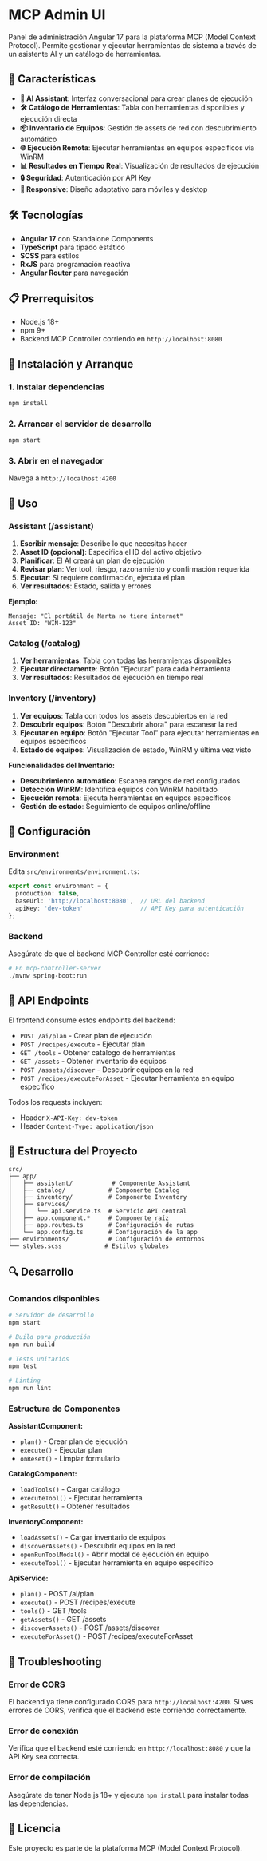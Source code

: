 # MCP Admin UI

Panel de administración Angular 17 para la plataforma MCP (Model Context Protocol). Permite gestionar y ejecutar herramientas de sistema a través de un asistente AI y un catálogo de herramientas.

## 🚀 Características

- **🤖 AI Assistant**: Interfaz conversacional para crear planes de ejecución
- **🛠️ Catálogo de Herramientas**: Tabla con herramientas disponibles y ejecución directa
- **📦 Inventario de Equipos**: Gestión de assets de red con descubrimiento automático
- **🌐 Ejecución Remota**: Ejecutar herramientas en equipos específicos via WinRM
- **📊 Resultados en Tiempo Real**: Visualización de resultados de ejecución
- **🔒 Seguridad**: Autenticación por API Key
- **📱 Responsive**: Diseño adaptativo para móviles y desktop

## 🛠️ Tecnologías

- **Angular 17** con Standalone Components
- **TypeScript** para tipado estático
- **SCSS** para estilos
- **RxJS** para programación reactiva
- **Angular Router** para navegación

## 📋 Prerrequisitos

- Node.js 18+ 
- npm 9+
- Backend MCP Controller corriendo en `http://localhost:8080`

## 🚀 Instalación y Arranque

### 1. Instalar dependencias

```bash
npm install
```

### 2. Arrancar el servidor de desarrollo

```bash
npm start
```

### 3. Abrir en el navegador

Navega a `http://localhost:4200`

## 🎯 Uso

### Assistant (/assistant)

1. **Escribir mensaje**: Describe lo que necesitas hacer
2. **Asset ID (opcional)**: Especifica el ID del activo objetivo
3. **Planificar**: El AI creará un plan de ejecución
4. **Revisar plan**: Ver tool, riesgo, razonamiento y confirmación requerida
5. **Ejecutar**: Si requiere confirmación, ejecuta el plan
6. **Ver resultados**: Estado, salida y errores

**Ejemplo:**
```
Mensaje: "El portátil de Marta no tiene internet"
Asset ID: "WIN-123"
```

### Catalog (/catalog)

1. **Ver herramientas**: Tabla con todas las herramientas disponibles
2. **Ejecutar directamente**: Botón "Ejecutar" para cada herramienta
3. **Ver resultados**: Resultados de ejecución en tiempo real

### Inventory (/inventory)

1. **Ver equipos**: Tabla con todos los assets descubiertos en la red
2. **Descubrir equipos**: Botón "Descubrir ahora" para escanear la red
3. **Ejecutar en equipo**: Botón "Ejecutar Tool" para ejecutar herramientas en equipos específicos
4. **Estado de equipos**: Visualización de estado, WinRM y última vez visto

**Funcionalidades del Inventario:**
- **Descubrimiento automático**: Escanea rangos de red configurados
- **Detección WinRM**: Identifica equipos con WinRM habilitado
- **Ejecución remota**: Ejecuta herramientas en equipos específicos
- **Gestión de estado**: Seguimiento de equipos online/offline

## 🔧 Configuración

### Environment

Edita `src/environments/environment.ts`:

```typescript
export const environment = {
  production: false,
  baseUrl: 'http://localhost:8080',  // URL del backend
  apiKey: 'dev-token'                // API Key para autenticación
};
```

### Backend

Asegúrate de que el backend MCP Controller esté corriendo:

```bash
# En mcp-controller-server
./mvnw spring-boot:run
```

## 📡 API Endpoints

El frontend consume estos endpoints del backend:

- `POST /ai/plan` - Crear plan de ejecución
- `POST /recipes/execute` - Ejecutar plan
- `GET /tools` - Obtener catálogo de herramientas
- `GET /assets` - Obtener inventario de equipos
- `POST /assets/discover` - Descubrir equipos en la red
- `POST /recipes/executeForAsset` - Ejecutar herramienta en equipo específico

Todos los requests incluyen:
- Header `X-API-Key: dev-token`
- Header `Content-Type: application/json`

## 🎨 Estructura del Proyecto

```
src/
├── app/
│   ├── assistant/           # Componente Assistant
│   ├── catalog/            # Componente Catalog
│   ├── inventory/          # Componente Inventory
│   ├── services/
│   │   └── api.service.ts  # Servicio API central
│   ├── app.component.*     # Componente raíz
│   ├── app.routes.ts       # Configuración de rutas
│   └── app.config.ts       # Configuración de la app
├── environments/           # Configuración de entornos
└── styles.scss            # Estilos globales
```

## 🔍 Desarrollo

### Comandos disponibles

```bash
# Servidor de desarrollo
npm start

# Build para producción
npm run build

# Tests unitarios
npm test

# Linting
npm run lint
```

### Estructura de Componentes

**AssistantComponent:**
- `plan()` - Crear plan de ejecución
- `execute()` - Ejecutar plan
- `onReset()` - Limpiar formulario

**CatalogComponent:**
- `loadTools()` - Cargar catálogo
- `executeTool()` - Ejecutar herramienta
- `getResult()` - Obtener resultados

**InventoryComponent:**
- `loadAssets()` - Cargar inventario de equipos
- `discoverAssets()` - Descubrir equipos en la red
- `openRunToolModal()` - Abrir modal de ejecución en equipo
- `executeTool()` - Ejecutar herramienta en equipo específico

**ApiService:**
- `plan()` - POST /ai/plan
- `execute()` - POST /recipes/execute  
- `tools()` - GET /tools
- `getAssets()` - GET /assets
- `discoverAssets()` - POST /assets/discover
- `executeForAsset()` - POST /recipes/executeForAsset

## 🐛 Troubleshooting

### Error de CORS
El backend ya tiene configurado CORS para `http://localhost:4200`. Si ves errores de CORS, verifica que el backend esté corriendo correctamente.

### Error de conexión
Verifica que el backend esté corriendo en `http://localhost:8080` y que la API Key sea correcta.

### Error de compilación
Asegúrate de tener Node.js 18+ y ejecuta `npm install` para instalar todas las dependencias.

## 📝 Licencia

Este proyecto es parte de la plataforma MCP (Model Context Protocol).